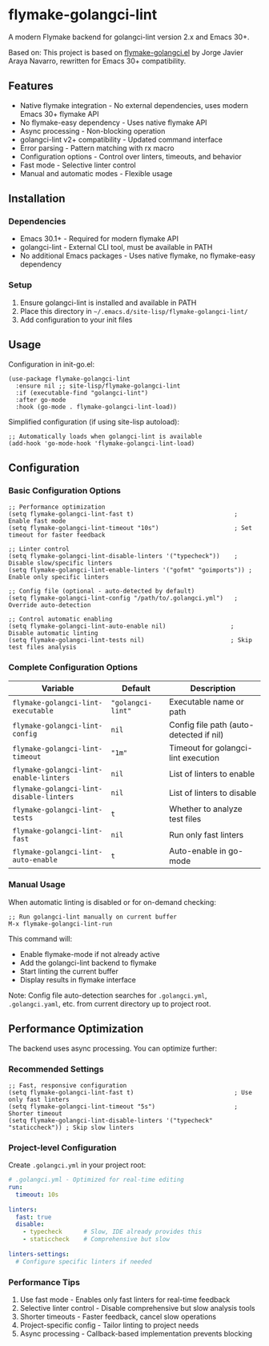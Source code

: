 # flymake-golangci-lint

A modern Flymake backend for golangci-lint version 2.x and Emacs 30+.

Based on: This project is based on [flymake-golangci.el](https://gitlab.com/shackra/flymake-golangci) by Jorge Javier Araya Navarro, rewritten for Emacs 30+ compatibility.

## Features

- Native flymake integration - No external dependencies, uses modern Emacs 30+ flymake API
- No flymake-easy dependency - Uses native flymake API
- Async processing - Non-blocking operation
- golangci-lint v2+ compatibility - Updated command interface
- Error parsing - Pattern matching with rx macro
- Configuration options - Control over linters, timeouts, and behavior
- Fast mode - Selective linter control
- Manual and automatic modes - Flexible usage

## Installation

### Dependencies

- Emacs 30.1+ - Required for modern flymake API
- golangci-lint - External CLI tool, must be available in PATH
- No additional Emacs packages - Uses native flymake, no flymake-easy dependency

### Setup

1. Ensure golangci-lint is installed and available in PATH
2. Place this directory in `~/.emacs.d/site-lisp/flymake-golangci-lint/`
3. Add configuration to your init files

## Usage

Configuration in init-go.el:
```elisp
(use-package flymake-golangci-lint
  :ensure nil ;; site-lisp/flymake-golangci-lint
  :if (executable-find "golangci-lint")
  :after go-mode
  :hook (go-mode . flymake-golangci-lint-load))
```

Simplified configuration (if using site-lisp autoload):
```elisp
;; Automatically loads when golangci-lint is available
(add-hook 'go-mode-hook 'flymake-golangci-lint-load)
```

## Configuration

### Basic Configuration Options

```elisp
;; Performance optimization
(setq flymake-golangci-lint-fast t)                            ; Enable fast mode
(setq flymake-golangci-lint-timeout "10s")                     ; Set timeout for faster feedback

;; Linter control
(setq flymake-golangci-lint-disable-linters '("typecheck"))    ; Disable slow/specific linters
(setq flymake-golangci-lint-enable-linters '("gofmt" "goimports")) ; Enable only specific linters

;; Config file (optional - auto-detected by default)
(setq flymake-golangci-lint-config "/path/to/.golangci.yml")   ; Override auto-detection

;; Control automatic enabling
(setq flymake-golangci-lint-auto-enable nil)                  ; Disable automatic linting
(setq flymake-golangci-lint-tests nil)                        ; Skip test files analysis
```

### Complete Configuration Options

| Variable | Default | Description |
|----------|---------|-------------|
| `flymake-golangci-lint-executable` | `"golangci-lint"` | Executable name or path |
| `flymake-golangci-lint-config` | `nil` | Config file path (auto-detected if nil) |
| `flymake-golangci-lint-timeout` | `"1m"` | Timeout for golangci-lint execution |
| `flymake-golangci-lint-enable-linters` | `nil` | List of linters to enable |
| `flymake-golangci-lint-disable-linters` | `nil` | List of linters to disable |
| `flymake-golangci-lint-tests` | `t` | Whether to analyze test files |
| `flymake-golangci-lint-fast` | `nil` | Run only fast linters |
| `flymake-golangci-lint-auto-enable` | `t` | Auto-enable in go-mode |

### Manual Usage

When automatic linting is disabled or for on-demand checking:

```elisp
;; Run golangci-lint manually on current buffer
M-x flymake-golangci-lint-run
```

This command will:
- Enable flymake-mode if not already active
- Add the golangci-lint backend to flymake
- Start linting the current buffer
- Display results in flymake interface

Note: Config file auto-detection searches for `.golangci.yml`, `.golangci.yaml`, etc. from current directory up to project root.

## Performance Optimization

The backend uses async processing. You can optimize further:

### Recommended Settings

```elisp
;; Fast, responsive configuration
(setq flymake-golangci-lint-fast t)                            ; Use only fast linters
(setq flymake-golangci-lint-timeout "5s")                      ; Shorter timeout
(setq flymake-golangci-lint-disable-linters '("typecheck" "staticcheck")) ; Skip slow linters
```

### Project-level Configuration

Create `.golangci.yml` in your project root:

```yaml
# .golangci.yml - Optimized for real-time editing
run:
  timeout: 10s
  
linters:
  fast: true
  disable:
    - typecheck      # Slow, IDE already provides this
    - staticcheck    # Comprehensive but slow
    
linters-settings:
  # Configure specific linters if needed
```

### Performance Tips

1. Use fast mode - Enables only fast linters for real-time feedback
2. Selective linter control - Disable comprehensive but slow analysis tools
3. Shorter timeouts - Faster feedback, cancel slow operations
4. Project-specific config - Tailor linting to project needs
5. Async processing - Callback-based implementation prevents blocking